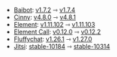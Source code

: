 * [Baibot](https://github.com/etkecc/baibot): [v1.7.2](https://github.com/etkecc/baibot/releases/tag/v1.7.2) ⇾ [v1.7.4](https://github.com/etkecc/baibot/releases/tag/v1.7.4)
* [Cinny](https://github.com/ajbura/cinny): [v4.8.0](https://github.com/ajbura/cinny/releases/tag/v4.8.0) ⇾ [v4.8.1](https://github.com/ajbura/cinny/releases/tag/v4.8.1)
* [Element](https://github.com/element-hq/element-web): [v1.11.102](https://github.com/element-hq/element-web/releases/tag/v1.11.102) ⇾ [v1.11.103](https://github.com/element-hq/element-web/releases/tag/v1.11.103)
* [Element Call](https://github.com/element-hq/element-call): [v0.12.0](https://github.com/element-hq/element-call/releases/tag/v0.12.0) ⇾ [v0.12.2](https://github.com/element-hq/element-call/releases/tag/v0.12.2)
* [Fluffychat](https://github.com/krille-chan/fluffychat): [v1.26.1](https://github.com/krille-chan/fluffychat/releases/tag/v1.26.1) ⇾ [v1.27.0](https://github.com/krille-chan/fluffychat/releases/tag/v1.27.0)
* [Jitsi](https://github.com/jitsi/docker-jitsi-meet): [stable-10184](https://github.com/jitsi/docker-jitsi-meet/releases/tag/stable-10184) ⇾ [stable-10314](https://github.com/jitsi/docker-jitsi-meet/releases/tag/stable-10314)
